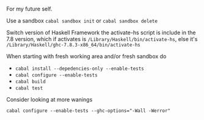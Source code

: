 For my future self.

Use a sandbox `cabal sandbox init` or `cabal sandbox delete`

Switch version of Haskell Framework the activate-hs script is include 
  in the 7.8 version, which if activates is `/Library/Haskell/bin/activate-hs`,
  else it's `/Library/Haskell/ghc-7.8.3-x86_64/bin/activate-hs`

When starting with fresh working area and/or fresh sandbox do

*  `cabal install --depedencies-only --enable-tests`
*  `cabal configure --enable-tests`
*  `cabal build`
*  `cabal test`

Consider looking at more wanings

`cabal configure --enable-tests --ghc-options="-Wall -Werror"`
